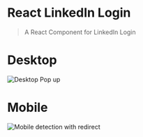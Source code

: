 # React LinkedIn Login

> A React Component for LinkedIn Login

# Desktop

![Desktop Pop up](https://media.giphy.com/media/W6p8uhDvKwpWaU8vAF/giphy.gif)

# Mobile

![Mobile detection with redirect](https://media.giphy.com/media/dAzhGOjwHchBk6Cs3J/giphy.gif)
